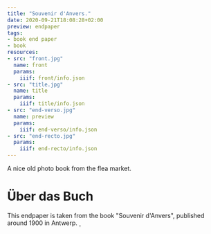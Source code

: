 ```yaml
---
title: "Souvenir d'Anvers."
date: 2020-09-21T18:08:28+02:00
preview: endpaper
tags:
- book end paper
- book
resources:
- src: "front.jpg"
  name: front
  params:
    iiif: front/info.json
- src: "title.jpg"
  name: title
  params:
    iiif: title/info.json
- src: "end-verso.jpg"
  name: preview
  params:
    iiif: end-verso/info.json
- src: "end-recto.jpg"
  params:
    iiif: end-recto/info.json
---
```


A nice old photo book from the flea market.

# Über das Buch

This endpaper is taken from the book "Souvenir d'Anvers", published around 1900 in Antwerp. <a class="worldcat" href="http://www.worldcat.org/oclc/647827191">&nbsp;</a>
